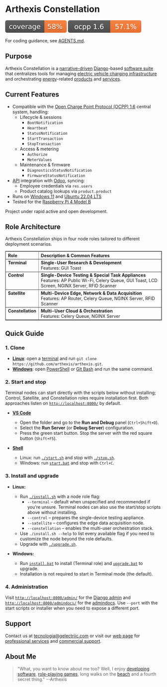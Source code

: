 # Arthexis Constellation

[![Coverage](https://raw.githubusercontent.com/arthexis/arthexis/main/coverage.svg)](https://github.com/arthexis/arthexis/actions/workflows/coverage.yml) [![OCPP 1.6 Coverage](https://raw.githubusercontent.com/arthexis/arthexis/main/ocpp_coverage.svg)](https://github.com/arthexis/arthexis/blob/main/docs/development/ocpp-user-manual.md)

For coding guidance, see [AGENTS.md](AGENTS.md).

## Purpose

Arthexis Constellation is a [narrative-driven](https://en.wikipedia.org/wiki/Narrative) [Django](https://www.djangoproject.com/)-based [software suite](https://en.wikipedia.org/wiki/Software_suite) that centralizes tools for managing [electric vehicle charging infrastructure](https://en.wikipedia.org/wiki/Charging_station) and orchestrating [energy](https://en.wikipedia.org/wiki/Energy)-related [products](https://en.wikipedia.org/wiki/Product_(business)) and [services](https://en.wikipedia.org/wiki/Service_(economics)).

## Current Features

- Compatible with the [Open Charge Point Protocol (OCPP) 1.6](https://www.openchargealliance.org/protocols/ocpp-16/) central system, handling:
  - Lifecycle & sessions
    - `BootNotification`
    - `Heartbeat`
    - `StatusNotification`
    - `StartTransaction`
    - `StopTransaction`
  - Access & metering
    - `Authorize`
    - `MeterValues`
  - Maintenance & firmware
    - `DiagnosticsStatusNotification`
    - `FirmwareStatusNotification`
- [API](https://en.wikipedia.org/wiki/API) integration with [Odoo](https://www.odoo.com/), syncing:
  - Employee credentials via `res.users`
  - Product catalog lookups via `product.product`
- Runs on [Windows 11](https://www.microsoft.com/windows/windows-11) and [Ubuntu 22.04 LTS](https://releases.ubuntu.com/22.04/)
- Tested for the [Raspberry Pi 4 Model B](https://www.raspberrypi.com/products/raspberry-pi-4-model-b/)

Project under rapid active and open development.

## Role Architecture

Arthexis Constellation ships in four node roles tailored to different deployment scenarios.

<table border="1" cellpadding="8" cellspacing="0">
  <thead>
    <tr>
      <th align="left">Role</th>
      <th align="left">Description &amp; Common Features</th>
    </tr>
  </thead>
  <tbody>
    <tr>
      <td valign="top"><strong>Terminal</strong></td>
      <td valign="top"><strong>Single-User Research &amp; Development</strong><br />Features: GUI Toast</td>
    </tr>
    <tr>
      <td valign="top"><strong>Control</strong></td>
      <td valign="top"><strong>Single-Device Testing &amp; Special Task Appliances</strong><br />Features: AP Public Wi-Fi, Celery Queue, GUI Toast, LCD Screen, NGINX Server, RFID Scanner</td>
    </tr>
    <tr>
      <td valign="top"><strong>Satellite</strong></td>
      <td valign="top"><strong>Multi-Device Edge, Network &amp; Data Acquisition</strong><br />Features: AP Router, Celery Queue, NGINX Server, RFID Scanner</td>
    </tr>
    <tr>
      <td valign="top"><strong>Constellation</strong></td>
      <td valign="top"><strong>Multi-User Cloud &amp; Orchestration</strong><br />Features: Celery Queue, NGINX Server</td>
    </tr>
  </tbody>
</table>

## Quick Guide

### 1. Clone
- **[Linux](https://en.wikipedia.org/wiki/Linux)**: open a [terminal](https://en.wikipedia.org/wiki/Command-line_interface) and run `git clone https://github.com/arthexis/arthexis.git`.
- **[Windows](https://en.wikipedia.org/wiki/Microsoft_Windows)**: open [PowerShell](https://learn.microsoft.com/powershell/) or [Git Bash](https://gitforwindows.org/) and run the same command.

### 2. Start and stop
Terminal nodes can start directly with the scripts below without installing; Control, Satellite, and Constellation roles require installation first. Both approaches listen on [`http://localhost:8000/`](http://localhost:8000/) by default.

- **[VS Code](https://code.visualstudio.com/)**
   - Open the folder and go to the **Run and Debug** panel (`Ctrl+Shift+D`).
   - Select the **Run Server** (or **Debug Server**) configuration.
   - Press the green start button. Stop the server with the red square button (`Shift+F5`).

- **[Shell](https://en.wikipedia.org/wiki/Shell_(computing))**
   - Linux: run [`./start.sh`](start.sh) and stop with [`./stop.sh`](stop.sh).
   - Windows: run [`start.bat`](start.bat) and stop with `Ctrl+C`.

### 3. Install and upgrade
- **Linux:**
   - Run [`./install.sh`](install.sh) with a node role flag:
     - `--terminal` – default when unspecified and recommended if you're unsure. Terminal nodes can also use the start/stop scripts above without installing.
     - `--control` – prepares the single-device testing appliance.
     - `--satellite` – configures the edge data acquisition node.
     - `--constellation` – enables the multi-user orchestration stack.
   - Use `./install.sh --help` to list every available flag if you need to customize the node beyond the role defaults.
   - Upgrade with [`./upgrade.sh`](upgrade.sh).

- **Windows:**
   - Run [`install.bat`](install.bat) to install (Terminal role) and [`upgrade.bat`](upgrade.bat) to upgrade.
   - Installation is not required to start in Terminal mode (the default).

### 4. Administration
Visit [`http://localhost:8000/admin/`](http://localhost:8000/admin/) for the [Django admin](https://docs.djangoproject.com/en/stable/ref/contrib/admin/) and [`http://localhost:8000/admindocs/`](http://localhost:8000/admindocs/) for the [admindocs](https://docs.djangoproject.com/en/stable/ref/contrib/admin/admindocs/). Use `--port` with the start scripts or installer when you need to expose a different port.

## Support

Contact us at [tecnologia@gelectriic.com](mailto:tecnologia@gelectriic.com) or visit our [web page](https://www.gelectriic.com/) for [professional services](https://en.wikipedia.org/wiki/Professional_services) and [commercial support](https://en.wikipedia.org/wiki/Technical_support).

## About Me

> "What, you want to know about me too? Well, I enjoy [developing software](https://en.wikipedia.org/wiki/Software_development), [role-playing games](https://en.wikipedia.org/wiki/Role-playing_game), long walks on the [beach](https://en.wikipedia.org/wiki/Beach) and a fourth secret thing."
> --Arthexis

